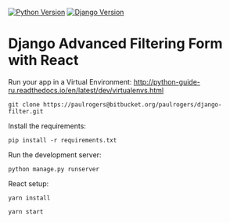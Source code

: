 [![Python Version](https://img.shields.io/badge/python-3.8-brightgreen.svg)](https://python.org)
[![Django Version](https://img.shields.io/badge/django-3.0.6-brightgreen.svg)](https://djangoproject.com)

# Django Advanced Filtering Form with React

Run your app in a Virtual Environment: http://python-guide-ru.readthedocs.io/en/latest/dev/virtualenvs.html

```
git clone https://paulrogers@bitbucket.org/paulrogers/django-filter.git
```

Install the requirements:

```
pip install -r requirements.txt
```

Run the development server:

```
python manage.py runserver
```

React setup:

```
yarn install
```

```
yarn start
```
